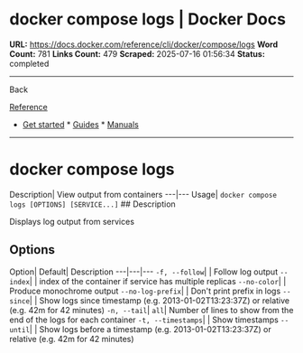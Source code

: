 # docker compose logs | Docker Docs

**URL:** https://docs.docker.com/reference/cli/docker/compose/logs
**Word Count:** 781
**Links Count:** 479
**Scraped:** 2025-07-16 01:56:34
**Status:** completed

---

Back

[Reference](https://docs.docker.com/reference/)

  * [Get started](https://docs.docker.com/get-started/)   * [Guides](https://docs.docker.com/guides/)   * [Manuals](https://docs.docker.com/manuals/)

* * *

# docker compose logs

Description| View output from containers   ---|---   Usage| `docker compose logs [OPTIONS] [SERVICE...]`      ## Description

Displays log output from services

## Options

Option| Default| Description   ---|---|---   `-f, --follow`| | Follow log output   `--index`| | index of the container if service has multiple replicas   `--no-color`| | Produce monochrome output   `--no-log-prefix`| | Don't print prefix in logs   `--since`| | Show logs since timestamp \(e.g. 2013-01-02T13:23:37Z\) or relative \(e.g. 42m for 42 minutes\)      `-n, --tail`| `all`| Number of lines to show from the end of the logs for each container      `-t, --timestamps`| | Show timestamps   `--until`| | Show logs before a timestamp \(e.g. 2013-01-02T13:23:37Z\) or relative \(e.g. 42m for 42 minutes\)